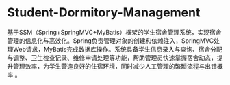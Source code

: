 # Student-Dormitory-Management
基于SSM（Spring+SpringMVC+MyBatis）框架的学生宿舍管理系统，实现宿舍管理的信息化与高效化。Spring负责管理对象的创建和依赖注入，SpringMVC处理Web请求，MyBatis完成数据库操作。系统具备学生信息录入与查询、宿舍分配与调整、卫生检查记录、维修申请处理等功能，帮助管理员快速掌握宿舍动态，提升管理效率，为学生营造良好的住宿环境，同时减少人工管理的繁琐流程与出错概率 。 
